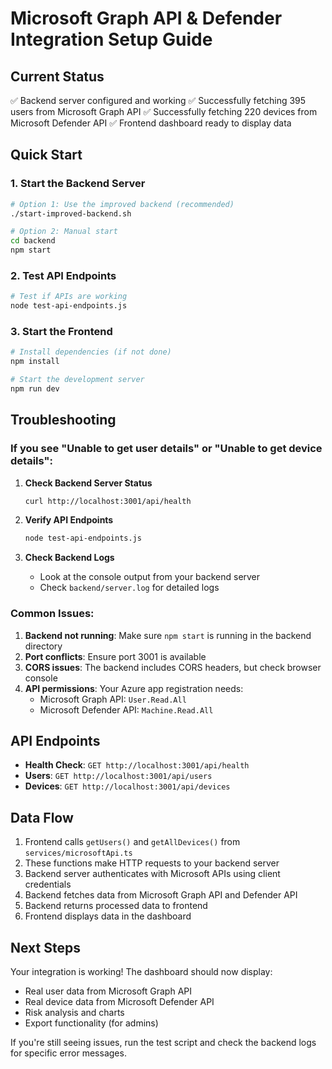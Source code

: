 # Microsoft Graph API & Defender Integration Setup Guide

## Current Status
✅ Backend server configured and working
✅ Successfully fetching 395 users from Microsoft Graph API
✅ Successfully fetching 220 devices from Microsoft Defender API
✅ Frontend dashboard ready to display data

## Quick Start

### 1. Start the Backend Server
```bash
# Option 1: Use the improved backend (recommended)
./start-improved-backend.sh

# Option 2: Manual start
cd backend
npm start
```

### 2. Test API Endpoints
```bash
# Test if APIs are working
node test-api-endpoints.js
```

### 3. Start the Frontend
```bash
# Install dependencies (if not done)
npm install

# Start the development server
npm run dev
```

## Troubleshooting

### If you see "Unable to get user details" or "Unable to get device details":

1. **Check Backend Server Status**
   ```bash
   curl http://localhost:3001/api/health
   ```

2. **Verify API Endpoints**
   ```bash
   node test-api-endpoints.js
   ```

3. **Check Backend Logs**
   - Look at the console output from your backend server
   - Check `backend/server.log` for detailed logs

### Common Issues:

1. **Backend not running**: Make sure `npm start` is running in the backend directory
2. **Port conflicts**: Ensure port 3001 is available
3. **CORS issues**: The backend includes CORS headers, but check browser console
4. **API permissions**: Your Azure app registration needs:
   - Microsoft Graph API: `User.Read.All`
   - Microsoft Defender API: `Machine.Read.All`

## API Endpoints

- **Health Check**: `GET http://localhost:3001/api/health`
- **Users**: `GET http://localhost:3001/api/users`
- **Devices**: `GET http://localhost:3001/api/devices`

## Data Flow

1. Frontend calls `getUsers()` and `getAllDevices()` from `services/microsoftApi.ts`
2. These functions make HTTP requests to your backend server
3. Backend server authenticates with Microsoft APIs using client credentials
4. Backend fetches data from Microsoft Graph API and Defender API
5. Backend returns processed data to frontend
6. Frontend displays data in the dashboard

## Next Steps

Your integration is working! The dashboard should now display:
- Real user data from Microsoft Graph API
- Real device data from Microsoft Defender API
- Risk analysis and charts
- Export functionality (for admins)

If you're still seeing issues, run the test script and check the backend logs for specific error messages.
